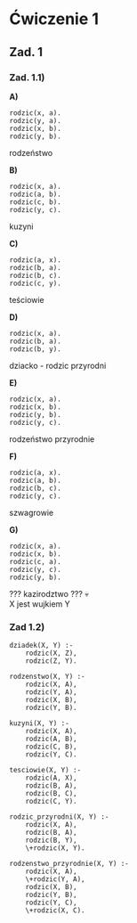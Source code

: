 # **Ćwiczenie 1**

## **Zad. 1**

### Zad. 1.1)

**A)**  
```
rodzic(x, a).
rodzic(y, a).
rodzic(x, b).
rodzic(y, b).
```

rodzeństwo

**B)**
```
rodzic(x, a).
rodzic(a, b).
rodzic(c, b).
rodzic(y, c).
```

kuzyni

**C)**
```
rodzic(a, x).
rodzic(b, a).
rodzic(b, c).
rodzic(c, y).
```

teściowie

**D)**
```
rodzic(x, a).
rodzic(b, a).
rodzic(b, y).
```

dziacko - rodzic przyrodni

**E)**
```
rodzic(x, a).
rodzic(x, b).
rodzic(y, b).
rodzic(y, c).
```

rodzeństwo przyrodnie

**F)** 
```
rodzic(a, x).
rodzic(a, b).
rodzic(b, c).
rodzic(y, c).
```

szwagrowie 

**G)** 
```
rodzic(x, a).
rodzic(x, b).
rodzic(c, a).
rodzic(y, c).
rodzic(y, b).
```

??? kazirodztwo ??? 💀  
X jest wujkiem Y

### Zad 1.2)
```
dziadek(X, Y) :-
    rodzic(X, Z),
    rodzic(Z, Y).

rodzenstwo(X, Y) :-
    rodzic(X, A),
    rodzic(Y, A),
    rodzic(X, B),
    rodzic(Y, B).

kuzyni(X, Y) :-
    rodzic(X, A),
    rodzic(A, B),
    rodzic(C, B),
    rodzic(Y, C).

tesciowie(X, Y) :-
    rodzic(A, X),
    rodzic(B, A),
    rodzic(B, C),
    rodzic(C, Y).

rodzic_przyrodni(X, Y) :-
    rodzic(X, A),
    rodzic(B, A),
    rodzic(B, Y),
    \+rodzic(X, Y).

rodzenstwo_przyrodnie(X, Y) :-
    rodzic(X, A),
    \+rodzic(Y, A),
    rodzic(X, B),
    rodzic(Y, B),
    rodzic(Y, C),
    \+rodzic(X, C).
```